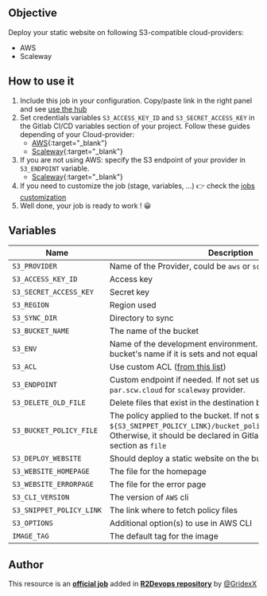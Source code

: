## Objective

Deploy your static website on following S3-compatible cloud-providers:
- AWS
- Scaleway

## How to use it

1. Include this job in your configuration. Copy/paste link in the right panel
   and see [use the
   hub](https://docs.r2devops.io/get-started-use-the-hub/#quick-setup)
1. Set credentials variables `S3_ACCESS_KEY_ID` and `S3_SECRET_ACCESS_KEY` in
   the Gitlab CI/CD variables section of your project. Follow these guides
   depending of your Cloud-provider:
    - [AWS](https://docs.aws.amazon.com/cli/latest/userguide/cli-configure-quickstart.html#cli-configure-quickstart-creds-create){:target="_blank"}
    - [Scaleway](https://www.scaleway.com/en/docs/console/my-project/how-to/generate-api-key/){:target="_blank"}
1. If you are not using AWS: specify the S3 endpoint of your provider in
   `S3_ENDPOINT` variable.
    - [Scaleway](https://www.scaleway.com/en/docs/storage/object/api-cli/object-storage-aws-cli/){:target="_blank"}
1. If you need to customize the job (stage, variables, ...) 👉 check the [jobs
   customization](/use-the-hub/#jobs-customization)
1. Well done, your job is ready to work ! 😀

## Variables

| Name | Description | Default |
| ---- | ----------- | ------- |
| `S3_PROVIDER` | Name of the Provider, could be `aws` or `scaleway` | `aws` |
| `S3_ACCESS_KEY_ID` | Access key | ` ` |
| `S3_SECRET_ACCESS_KEY` | Secret key | ` ` |
| `S3_REGION` | Region used | `us-west-1` |
| `S3_SYNC_DIR` | Directory to sync | `website_build` |
| `S3_BUCKET_NAME`| The name of the bucket | `$CI_PROJECT_PATH_SLUG` |
| `S3_ENV` | Name of the development environment. Is used to suffixed bucket's name if it is sets and not equal to `production`. | `$CI_ENVIRONMENT_SLUG` |
| `S3_ACL` | Use custom ACL ([from this list](https://docs.aws.amazon.com/AmazonS3/latest/userguide/acl-overview.html#canned-acl)) | `public-read` |
| `S3_ENDPOINT` | Custom endpoint if needed. If not set use `https://s3.fr-par.scw.cloud` for `scaleway` provider. | ` ` |
| `S3_DELETE_OLD_FILE` | Delete files that exist in the destination but not in the source  | `true` |
| `S3_BUCKET_POLICY_FILE` | The policy applied to the bucket. If not set will apply `${S3_SNIPPET_POLICY_LINK}/bucket_policy-${S3_PROVIDER}.json`. Otherwise, it should be declared in Gitlab CI/CD variables section as `file` | ` ` |
| `S3_DEPLOY_WEBSITE` | Should deploy a static website on the bucket | `true` |
| `S3_WEBSITE_HOMEPAGE` | The file for the homepage | `index.html` |
| `S3_WEBSITE_ERRORPAGE` | The file for the error page | `error.html` |
| `S3_CLI_VERSION` | The version of `AWS` cli | `2.7.7` |
| `S3_SNIPPET_POLICY_LINK` | The link where to fetch policy files | `https://gitlab.com/r2devops/hub/-/snippets/2351961` |
| `S3_OPTIONS` | Additional option(s) to use in AWS CLI | ` ` |
| `IMAGE_TAG` | The default tag for the image | `2.7.12` |

## Author

This resource is an **[official job](https://docs.r2devops.io/faq-labels/)**
added in [**R2Devops repository**](https://gitlab.com/r2devops/hub) by
[@GridexX](https://gitlab.com/GridexX)
